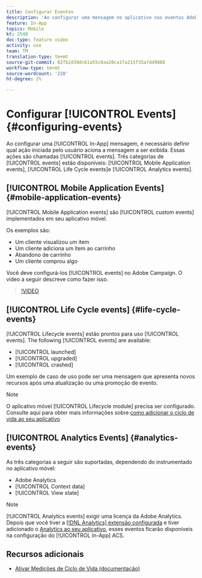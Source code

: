 ```yaml
---
title: Configurar Eventos
description: 'Ao configurar uma mensagem no aplicativo nos eventos Adobe Campaign Standard (ACS), defina qual ação iniciada pelo usuário disparará a mensagem a ser exibida. '
feature: In-App
topics: Mobile
kt: 2548
doc-type: feature video
activity: use
team: TM
translation-type: tm+mt
source-git-commit: 82fb2d39dc61a55c0aa20ca1fa215f35a7dd9088
workflow-type: tm+mt
source-wordcount: '220'
ht-degree: 2%

---
```



# Configurar [!UICONTROL Events] {#configuring-events}

Ao configurar uma [!UICONTROL In-App] mensagem, é necessário definir qual ação iniciada pelo usuário aciona a mensagem a ser exibida. Essas ações são chamadas [!UICONTROL events]. Três categorias de [!UICONTROL events] estão disponíveis: [!UICONTROL Mobile Application events], [!UICONTROL Life Cycle events]e [!UICONTROL Analytics events].

## [!UICONTROL Mobile Application Events] {#mobile-application-events}

[!UICONTROL Mobile Application events] são [!UICONTROL custom events] implementados em seu aplicativo móvel.

Os exemplos são:

* Um cliente visualizou um item
* Um cliente adiciona um item ao carrinho
* Abandono de carrinho
* Um cliente comprou algo

Você deve configurá-los [!UICONTROL events] no Adobe Campaign. O vídeo a seguir descreve como fazer isso.

>[!VIDEO](https://video.tv.adobe.com/v/26245?quality=12)

## [!UICONTROL Life Cycle events]  {#life-cycle-events}

[!UICONTROL Lifecycle events] estão prontos para uso [!UICONTROL events]. The following [!UICONTROL events] are available:

* [!UICONTROL launched]
* [!UICONTROL upgraded]
* [!UICONTROL crashed]

Um exemplo de caso de uso pode ser uma mensagem que apresenta novos recursos após uma atualização ou uma promoção de evento.

>[!NOTE]
>
>O aplicativo móvel [!UICONTROL Lifecycle module] precisa ser configurado. Consulte aqui para obter mais informações sobre [como adicionar o ciclo de vida ao seu aplicativo](https://aep-sdks.gitbook.io/docs/using-mobile-extensions/mobile-core/lifecycle)

## [!UICONTROL Analytics Events] {#analytics-events}

As três categorias a seguir são suportadas, dependendo do instrumentado no aplicativo móvel:

* Adobe Analytics
* [!UICONTROL Context data]
* [!UICONTROL View state]

>[!NOTE]
>
>[!UICONTROL Analytics events] exigir uma licença da Adobe Analytics. Depois que você tiver a [[!DNL Analytics] extensão configurada](https://aep-sdks.gitbook.io/docs/using-mobile-extensions/adobe-analytics#configure-analytics-extension-in-launch) e tiver adicionado o [Analytics ao seu aplicativo](https://aep-sdks.gitbook.io/docs/using-mobile-extensions/adobe-analytics#add-analytics-to-your-app), esses eventos ficarão disponíveis na configuração do [!UICONTROL In-App] ACS.

## Recursos adicionais

* [Ativar Medições de Ciclo de Vida (documentação)](https://aep-sdks.gitbook.io/docs/getting-started/initialize-the-sdk#enable-lifecycle-metrics)
